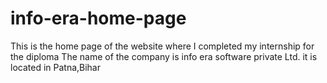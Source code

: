 # info-era-home-page
This is the home page of the website where I completed my internship for the diploma 
The name of the company is info era software private Ltd. it is located in Patna,Bihar
